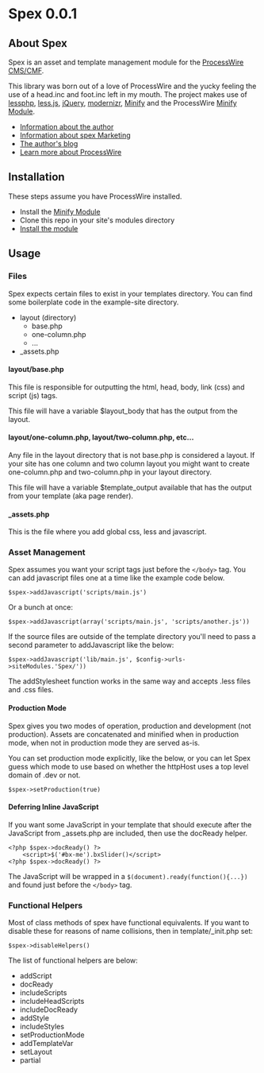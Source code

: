 # Spex 0.0.1

## About Spex

Spex is an asset and template management module for the [ProcessWire CMS/CMF](http://processwire.com/). 

This library was born out of a love of ProcessWire and the yucky feeling the use of a head.inc and foot.inc left in my mouth. The project makes use of [lessphp](http://leafo.net/lessphp/), [less.js](http://lesscss.org/), [jQuery](http://jquery.com/), [modernizr](http://modernizr.com/), [Minify](https://code.google.com/p/minify/) and the ProcessWire [Minify Module](http://modules.processwire.com/modules/minify/).

* [Information about the author](http://spexmarketing.ca/jonathan-dart)
* [Information about spex Marketing](http://spexmarketing.ca)
* [The author's blog](http://spexmarketing.ca/blog/author/jonathan-dart)
* [Learn more about ProcessWire](http://processwire.com)

## Installation

These steps assume you have ProcessWire installed.

* Install the [Minify Module](http://modules.processwire.com/modules/minify/)
* Clone this repo in your site's modules directory
* [Install the module](http://modules.processwire.com/install-uninstall/)

## Usage

### Files

Spex expects certain files to exist in your templates directory. You can find some boilerplate code in the example-site directory.

* layout (directory)
    + base.php
    + one-column.php
    + ...
* _assets.php

#### layout/base.php

This file is responsible for outputting the html, head, body, link (css) and script (js) tags.

This file will have a variable $layout_body that has the output from the layout.

#### layout/one-column.php, layout/two-column.php, etc...

Any file in the layout directory that is not base.php is considered a layout. If your site has one column and two column layout you might want to create one-column.php and two-column.php in your layout directory.

This file will have a variable $template_output available that has the output from your template (aka page render).

#### _assets.php

This is the file where you add global css, less and javascript.

### Asset Management

Spex assumes you want your script tags just before the `</body>` tag. You can add javascript files one at a time like the example code below.

`$spex->addJavascript('scripts/main.js')`

Or a bunch at once:

`$spex->addJavascript(array('scripts/main.js', 'scripts/another.js'))`

If the source files are outside of the template directory you'll need to pass a second parameter to addJavascript like the below:

`$spex->addJavascript('lib/main.js', $config->urls->siteModules.'Spex/'))`

The addStylesheet function works in the same way and accepts .less files and .css files.

#### Production Mode

Spex gives you two modes of operation, production and development (not production). Assets are concatenated and minified when in production mode, when not in production mode they are served as-is.

You can set production mode explicitly, like the below, or you can let Spex guess which mode to use based on whether the httpHost uses a top level domain of .dev or not.

`$spex->setProduction(true)`

#### Deferring Inline JavaScript

If you want some JavaScript in your template that should execute after the JavaScript from _assets.php are included, then use the docReady helper.

    <?php $spex->docReady() ?>
	    <script>$('#bx-me').bxSlider()</script>
    <?php $spex->docReady() ?>

The JavaScript will be wrapped in a `$(document).ready(function(){...})` and found just before the `</body>` tag. 

### Functional Helpers

Most of class methods of spex have functional equivalents. If you want to disable these for reasons of name collisions, then in template/_init.php set:

`$spex->disableHelpers()`

The list of functional helpers are below: 

* addScript
* docReady
* includeScripts
* includeHeadScripts
* includeDocReady
* addStyle
* includeStyles
* setProductionMode
* addTemplateVar
* setLayout
* partial